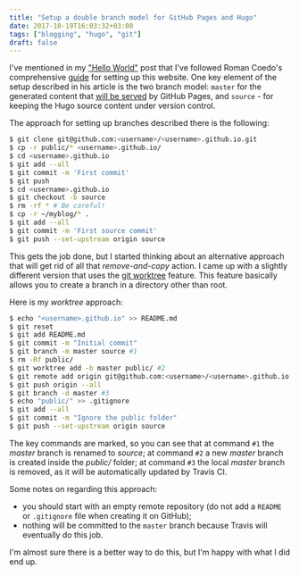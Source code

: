 ```yaml
---
title: "Setup a double branch model for GitHub Pages and Hugo"
date: 2017-10-19T16:03:32+03:00
tags: ["blogging", "hugo", "git"]
draft: false
---
```


I've mentioned in my ["Hello World"](/post/hello-world/) post that I've followed Roman Coedo's comprehensive [guide](http://rcoedo.com/post/hugo-static-site-generator/) for setting up this website. One key element of the setup described in his article is the two branch model: `master` for the generated content that [will be served](https://help.github.com/articles/user-organization-and-project-pages/) by GitHub Pages, and `source` - for keeping the Hugo source content under version control.

The approach for setting up branches described there is the following:

```sh
$ git clone git@github.com:<username>/<username>.github.io.git
$ cp -r public/* <username>.github.io/
$ cd <username>.github.io
$ git add --all
$ git commit -m 'First commit'
$ git push
$ cd <username>.github.io
$ git checkout -b source
$ rm -rf * # Be careful!
$ cp -r ~/myblog/* .
$ git add --all
$ git commit -m 'First source commit'
$ git push --set-upstream origin source
```

This gets the job done, but I started thinking about an alternative approach that will get rid of all that *remove-and-copy* action. I came up with a slightly different version that uses the [git worktree](https://git-scm.com/docs/git-worktree) feature. This feature basically allows you to create a branch in a directory other than root.

Here is my *worktree* approach:

```sh
$ echo "<username>.github.io" >> README.md
$ git reset
$ git add README.md
$ git commit -m "Initial commit"
$ git branch -m master source #1
$ rm -Rf public/
$ git worktree add -b master public/ #2
$ git remote add origin git@github.com:<username>/<username>.github.io.git
$ git push origin --all
$ git branch -d master #3
$ echo "public/" >> .gitignore
$ git add --all
$ git commit -m "Ignore the public folder"
$ git push --set-upstream origin source
```

The key commands are marked, so you can see that at command `#1` the *master* branch is renamed to *source*; at command `#2` a new *master* branch is created inside the *public/* folder; at command `#3` the local *master* branch is removed, as it will be automatically updated by Travis CI.

Some notes on regarding this approach:

 - you should start with an empty remote repository (do not add a `README` or `.gitignore` file when creating it on GitHub);
 - nothing will be committed to the `master` branch because Travis will eventually do this job.

I'm almost sure there is a better way to do this, but I'm happy with what I did end up.
